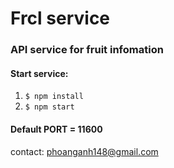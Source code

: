 # Frcl service

### API service for fruit infomation

#### Start service:

1. `$ npm install`
2. `$ npm start`

#### Default PORT = 11600

contact: phoanganh148@gmail.com<br>
